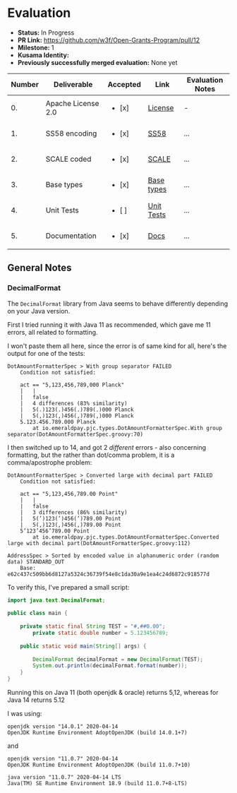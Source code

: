 # Evaluation

* **Status:** In Progress
* **PR Link:** https://github.com/w3f/Open-Grants-Program/pull/12
* **Milestone:** 1
* **Kusama Identity:** [<ID>](https://polkascan.io/pre/kusama/account/<ID>)
* **Previously successfully merged evaluation:** None yet

| Number | Deliverable | Accepted | Link | Evaluation Notes |
| ------------- | ------------- | ------------- | ------------- |------------- |
| 0. | Apache License 2.0 | <ul><li>[x] </li></ul>|[License](https://github.com/emeraldpay/polkaj/blob/master/LICENSE)| - |
| 1. | SS58 encoding |<ul><li>[x] </li></ul>|[SS58](https://github.com/emeraldpay/polkaj/tree/master/polkaj-ss58)| ...| 
| 2.  | SCALE coded |<ul><li>[x] </li></ul>|[SCALE](https://github.com/emeraldpay/polkaj/tree/master/polkaj-scale)| ...| 
| 3. | Base types |<ul><li>[x] </li></ul>|[Base types](https://github.com/emeraldpay/polkaj/tree/master/polkaj-types)| ...| 
| 4. | Unit Tests |<ul><li>[ ] </li></ul>|[Unit Tests](https://codecov.io/gh/emeraldpay/polkaj)| ...| 
| 5. | Documentation |<ul><li>[x] </li></ul>|[Docs](https://github.com/emeraldpay/polkaj/tree/master/docs)| ...| 

## General Notes

### DecimalFormat

The `DecimalFormat` library from Java seems to behave differently depending on your Java version.

First I tried running it with Java 11 as recommended, which gave me 11 errors, all related to formatting.

I won't paste them all here, since the error is of same kind for all, here's the output for one of the tests:

```
DotAmountFormatterSpec > With group separator FAILED
    Condition not satisfied:

    act == "5,123,456,789,000 Planck"
    |   |
    |   false
    |   4 differences (83% similarity)
    |   5(.)123(.)456(.)789(.)000 Planck
    |   5(,)123(,)456(,)789(,)000 Planck
    5.123.456.789.000 Planck
        at io.emeraldpay.pjc.types.DotAmountFormatterSpec.With group separator(DotAmountFormatterSpec.groovy:70)
```


I then switched up to 14, and got 2 _different_ errors - also concerning formatting, but the rather than dot/comma problem,
it is a comma/apostrophe problem:

```
DotAmountFormatterSpec > Converted large with decimal part FAILED
    Condition not satisfied:

    act == "5,123,456,789.00 Point"
    |   |
    |   false
    |   3 differences (86% similarity)
    |   5(’)123(’)456(’)789.00 Point
    |   5(,)123(,)456(,)789.00 Point
    5’123’456’789.00 Point
        at io.emeraldpay.pjc.types.DotAmountFormatterSpec.Converted large with decimal part(DotAmountFormatterSpec.groovy:112)

AddressSpec > Sorted by encoded value in alphanumeric order (random data) STANDARD_OUT
    Base: e62c437c509bb6d8127a5324c36739f54e8c1da30a9e1ea4c24d6872c918577d
```

To verify this, I've prepared a small script:
```java
import java.text.DecimalFormat;
 
public class main {
 
    private static final String TEST = "#,##0.00";
        private static double number = 5.123456789;
 
    public static void main(String[] args) {
 
        DecimalFormat decimalFormat = new DecimalFormat(TEST);
        System.out.println(decimalFormat.format(number));
    }
}
```

Running this on Java 11 (both openjdk & oracle) returns 5,12, whereas for Java 14 returns 5.12

I was using:
```
openjdk version "14.0.1" 2020-04-14
OpenJDK Runtime Environment AdoptOpenJDK (build 14.0.1+7)
```

and 

```
openjdk version "11.0.7" 2020-04-14
OpenJDK Runtime Environment AdoptOpenJDK (build 11.0.7+10)

java version "11.0.7" 2020-04-14 LTS
Java(TM) SE Runtime Environment 18.9 (build 11.0.7+8-LTS)
```
